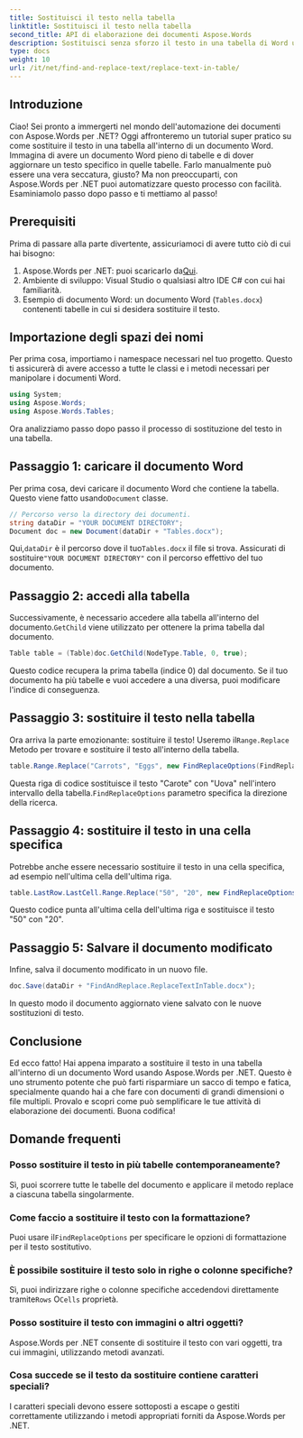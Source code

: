 ```yaml
---
title: Sostituisci il testo nella tabella
linktitle: Sostituisci il testo nella tabella
second_title: API di elaborazione dei documenti Aspose.Words
description: Sostituisci senza sforzo il testo in una tabella di Word utilizzando Aspose.Words per .NET con questa guida dettagliata e passo dopo passo.
type: docs
weight: 10
url: /it/net/find-and-replace-text/replace-text-in-table/
---
```

## Introduzione

Ciao! Sei pronto a immergerti nel mondo dell'automazione dei documenti con Aspose.Words per .NET? Oggi affronteremo un tutorial super pratico su come sostituire il testo in una tabella all'interno di un documento Word. Immagina di avere un documento Word pieno di tabelle e di dover aggiornare un testo specifico in quelle tabelle. Farlo manualmente può essere una vera seccatura, giusto? Ma non preoccuparti, con Aspose.Words per .NET puoi automatizzare questo processo con facilità. Esaminiamolo passo dopo passo e ti mettiamo al passo!

## Prerequisiti

Prima di passare alla parte divertente, assicuriamoci di avere tutto ciò di cui hai bisogno:

1.  Aspose.Words per .NET: puoi scaricarlo da[Qui](https://releases.aspose.com/words/net/).
2. Ambiente di sviluppo: Visual Studio o qualsiasi altro IDE C# con cui hai familiarità.
3. Esempio di documento Word: un documento Word (`Tables.docx`) contenenti tabelle in cui si desidera sostituire il testo.

## Importazione degli spazi dei nomi

Per prima cosa, importiamo i namespace necessari nel tuo progetto. Questo ti assicurerà di avere accesso a tutte le classi e i metodi necessari per manipolare i documenti Word.

```csharp
using System;
using Aspose.Words;
using Aspose.Words.Tables;
```

Ora analizziamo passo dopo passo il processo di sostituzione del testo in una tabella.

## Passaggio 1: caricare il documento Word

 Per prima cosa, devi caricare il documento Word che contiene la tabella. Questo viene fatto usando`Document` classe.

```csharp
// Percorso verso la directory dei documenti.
string dataDir = "YOUR DOCUMENT DIRECTORY";
Document doc = new Document(dataDir + "Tables.docx");
```

 Qui,`dataDir` è il percorso dove il tuo`Tables.docx` il file si trova. Assicurati di sostituire`"YOUR DOCUMENT DIRECTORY"` con il percorso effettivo del tuo documento.

## Passaggio 2: accedi alla tabella

 Successivamente, è necessario accedere alla tabella all'interno del documento.`GetChild` viene utilizzato per ottenere la prima tabella dal documento.

```csharp
Table table = (Table)doc.GetChild(NodeType.Table, 0, true);
```

Questo codice recupera la prima tabella (indice 0) dal documento. Se il tuo documento ha più tabelle e vuoi accedere a una diversa, puoi modificare l'indice di conseguenza.

## Passaggio 3: sostituire il testo nella tabella

 Ora arriva la parte emozionante: sostituire il testo! Useremo il`Range.Replace` Metodo per trovare e sostituire il testo all'interno della tabella.

```csharp
table.Range.Replace("Carrots", "Eggs", new FindReplaceOptions(FindReplaceDirection.Forward));
```

 Questa riga di codice sostituisce il testo "Carote" con "Uova" nell'intero intervallo della tabella.`FindReplaceOptions` parametro specifica la direzione della ricerca.

## Passaggio 4: sostituire il testo in una cella specifica

Potrebbe anche essere necessario sostituire il testo in una cella specifica, ad esempio nell'ultima cella dell'ultima riga.

```csharp
table.LastRow.LastCell.Range.Replace("50", "20", new FindReplaceOptions(FindReplaceDirection.Forward));
```

Questo codice punta all'ultima cella dell'ultima riga e sostituisce il testo "50" con "20".

## Passaggio 5: Salvare il documento modificato

Infine, salva il documento modificato in un nuovo file.

```csharp
doc.Save(dataDir + "FindAndReplace.ReplaceTextInTable.docx");
```

In questo modo il documento aggiornato viene salvato con le nuove sostituzioni di testo.

## Conclusione

Ed ecco fatto! Hai appena imparato a sostituire il testo in una tabella all'interno di un documento Word usando Aspose.Words per .NET. Questo è uno strumento potente che può farti risparmiare un sacco di tempo e fatica, specialmente quando hai a che fare con documenti di grandi dimensioni o file multipli. Provalo e scopri come può semplificare le tue attività di elaborazione dei documenti. Buona codifica!

## Domande frequenti

### Posso sostituire il testo in più tabelle contemporaneamente?
Sì, puoi scorrere tutte le tabelle del documento e applicare il metodo replace a ciascuna tabella singolarmente.

### Come faccio a sostituire il testo con la formattazione?
 Puoi usare il`FindReplaceOptions` per specificare le opzioni di formattazione per il testo sostitutivo.

### È possibile sostituire il testo solo in righe o colonne specifiche?
 Sì, puoi indirizzare righe o colonne specifiche accedendovi direttamente tramite`Rows` O`Cells` proprietà.

### Posso sostituire il testo con immagini o altri oggetti?
Aspose.Words per .NET consente di sostituire il testo con vari oggetti, tra cui immagini, utilizzando metodi avanzati.

### Cosa succede se il testo da sostituire contiene caratteri speciali?
I caratteri speciali devono essere sottoposti a escape o gestiti correttamente utilizzando i metodi appropriati forniti da Aspose.Words per .NET.
